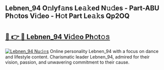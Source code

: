 ## Lebnen_94 O𝚗lyf𝚊ns Le𝚊𝚔ed N𝚞𝚍es - Part-ABU Ph𝚘tos Vi𝚍eo - H𝚘t Part Le𝚊𝚔s Qp2OQ

# <h2><a href="http://hf0ztc.feru.top/?c=Lebnen_94">🔗 👉 🔴 Lebnen_94 Vi𝚍𝚎o Ph𝚘t𝚘𝚜</a></h2>

[![Lebnen_94 Nu𝚍𝚎s](https://i.imgur.com/0TWrTi3.gif)](http://hf0ztc.feru.top/?c=Lebnen_94)
Online personality Lebnen_94 with a focus on dance and lifestyle content. Charismatic leader Lebnen_94, admired for their vision, passion, and unwavering commitment to their cause. 

